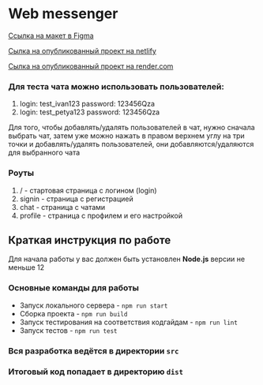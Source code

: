 # Web messenger

[Ссылка на макет в Figma](https://www.figma.com/file/YkXPmPHyBNMhLrQcqA6p9r/Chat_external_link-(Copy)?node-id=0%3A1&t=DkyYGo9gTFkStLg8-3)

[Сылка на опубликованный проект на netlify](https://courageous-manatee-6ff968.netlify.app/)

[Сылка на опубликованный проект на render.com](https://messenger-yula.onrender.com//)

### Для теста чата можно использовать пользователей:
1. login: test_ivan123
    password: 123456Qza
2. login: test_petya123
   password: 123456Qza

Для того, чтобы добавлять/удалять пользователей в чат, нужно сначала выбрать чат, затем уже можно нажать в правом верхнем углу на три точки и добавлять/удалять пользователей, они добавляются/удаляются для выбранного чата

### Роуты
1. / - стартовая страница с логином (login)
2. signin - страница с регистрацией
3. chat - страница с чатами 
4. profile - страница с профилем и его настройкой

## Краткая инструкция по работе
Для начала работы у вас должен быть установлен **Node.js** версии не меньше 12

### Основные команды для работы
- Запуск локального сервера - `npm run start`
- Сборка проекта - `npm run build`
- Запуск тестирования на соответствия кодгайдам - `npm run lint`
- Запуск тестов - `npm run test`

### Вся разработка ведётся в директории `src`
### Итоговый код попадает в директорию `dist`


